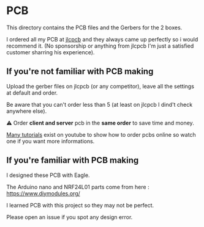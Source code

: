 # PCB

This directory contains the PCB files and the Gerbers for the 2 boxes.

I ordered all my PCB at [jlcpcb](https://jlcpcb.com/) and they always came up perfectly so i would recommend it. (No sponsorship or anything from jlcpcb I'm just a satisfied customer sharring his experience).



## If you're not familiar with PCB making

Upload the gerber files on jlcpcb (or any competitor),  leave all the settings at default and order.

Be aware that you can't order less than 5 (at least on jlcpcb I dind't check anywhere else).

⚠️ Order **client and server** pcb in the **same order** to save time and money.

[Many tutorials](https://www.youtube.com/results?search_query=order+pcb+) exist on youtube to show how to order pcbs online so watch one if you want more informations.


## If you're familiar with PCB making

I designed these PCB with Eagle.

The Arduino nano and NRF24L01 parts come from here : https://www.diymodules.org/

I learned PCB with this project so they may not be perfect.

Please open an issue if you spot any design error.
